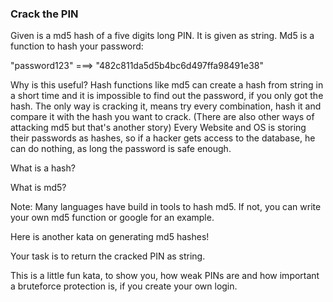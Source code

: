 ### Crack the PIN

Given is a md5 hash of a five digits long PIN. It is given as string. Md5 is a function to hash your password: 

"password123" ===> "482c811da5d5b4bc6d497ffa98491e38"

Why is this useful? Hash functions like md5 can create a hash from string in a short time and it is impossible to find out the password, if you only got the hash. The only way is cracking it, means try every combination, hash it and compare it with the hash you want to crack. (There are also other ways of attacking md5 but that's another story) Every Website and OS is storing their passwords as hashes, so if a hacker gets access to the database, he can do nothing, as long the password is safe enough.

What is a hash?

What is md5?

Note: Many languages have build in tools to hash md5. If not, you can write your own md5 function or google for an example.

Here is another kata on generating md5 hashes!

Your task is to return the cracked PIN as string.

This is a little fun kata, to show you, how weak PINs are and how important a bruteforce protection is, if you create your own login.

